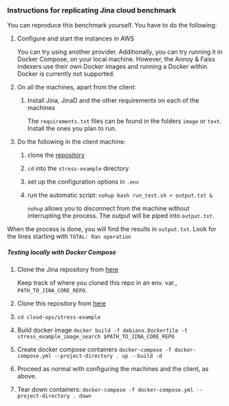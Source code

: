 ### Instructions for replicating Jina cloud benchmark

You can reproduce this benchmark yourself. You have to do the following:

1. Configure and start the instances in AWS

    You can try using another provider. Additionally, you can try running it in Docker Compose, on your local machine. However, the Annoy & Faiss indexers use their own Docker images and running a Docker within Docker is currently not supported.

1. On all the machines, apart from the client: 
   
    1. Install Jina, JinaD and the other requirements on each of the machines

        The `requirements.txt` files can be found in the folders `image` or `text`. Install the ones you plan to run.
  
1. Do the following in the client machine:
    
    1. clone the [repository](https://github.com/jina-ai/cloud-ops/)
    1. `cd` into the `stress-example` directory
    1. set up the configuration options in `.env`
    1. run the automatic script: `nohup bash run_test.sh > output.txt &`
    
        `nohup` allows you to disconnect from the machine without interrupting the process. The output will be piped into `output.txt`. 

When the process is done, you will find the results in `output.txt`. Look for the lines starting with `TOTAL: Ran operation`

##### Testing locally with Docker Compose

1. Clone the Jina repository from [here](https://github.com/jina-ai/jina/)
   
    Keep track of where you cloned this repo in an env. var., `PATH_TO_JINA_CORE_REPO`.

1. Clone this repository from [here](https://github.com/jina-ai/cloud-ops/)
1. `cd cloud-ops/stress-example`
1. Build docker image `docker build -f debianx.Dockerfile -t stress_example_image_search $PATH_TO_JINA_CORE_REPO`
1. Create docker compose containers `docker-compose -f docker-compose.yml --project-directory . up --build -d`
1. Proceed as normal with configuring the machines and the client, as above.
1. Tear down containers: `docker-compose -f docker-compose.yml --project-directory . down`

